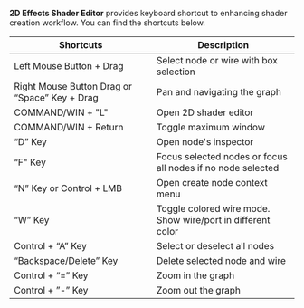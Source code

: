 **2D Effects Shader Editor** provides keyboard shortcut to enhancing shader creation workflow. You can find the shortcuts below.

| Shortcuts                | Description                            |
|--------------------------|----------------------------------------|
| Left Mouse Button + Drag | Select node or wire with box selection |
| Right Mouse Button Drag  or “Space” Key + Drag | Pan and navigating the graph |
| COMMAND/WIN + "L" | Open 2D shader editor |
| COMMAND/WIN + Return | Toggle maximum window |
| “D” Key	| Open node's inspector |
| “F" Key	| Focus selected nodes or focus all nodes if no node selected |
| “N” Key or Control + LMB	| Open create node context menu |
| “W” Key 	| Toggle colored wire mode. Show wire/port in different color |
| Control + “A” Key 	| Select or deselect all nodes |
| “Backspace/Delete” Key 	| Delete selected node and wire |
| Control + “=” Key	| Zoom in the graph |
| Control + ”-” Key 	| Zoom out the graph |